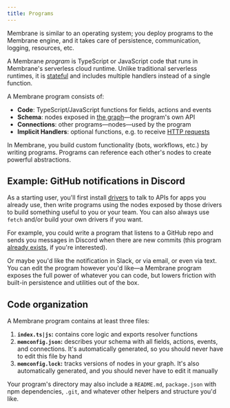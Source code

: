 ```yaml
---
title: Programs
---
```


Membrane is similar to an operating system; you deploy programs to the Membrane engine, and it takes care of persistence, communication, logging, resources, etc.

A Membrane _program_ is TypeScript or JavaScript code that runs in Membrane's serverless cloud runtime. Unlike traditional serverless runtimes, it is [stateful](/features/state/) and includes multiple handlers instead of a single function.

A Membrane program consists of:

- **Code**: TypeScript/JavaScript functions for fields, actions and events
- **Schema**: nodes exposed in [the graph](/concepts/the-graph)—the program's own API
- **Connections**: other programs—nodes—used by the program
- **Implicit Handlers**: optional functions, e.g. to receive [HTTP requests](/features/endpoints)

In Membrane, you build custom functionality (bots, workflows, etc.) by writing programs. Programs can reference each other's nodes to create powerful abstractions.

## Example: GitHub notifications in Discord

As a starting user, you'll first install [drivers](/concepts/drivers) to talk to APIs for apps you already use, then write programs using the nodes exposed by those drivers to build something useful to you or your team. You can also always use `fetch` and/or build your own drivers if you want.

For example, you could write a program that listens to a GitHub repo and sends you messages in Discord when there are new commits (this program [already exists](https://github.com/membrane-io/example-github-discord-tracker/tree/901e198ae309294024d6a0eee4fd37b67b865b1a), if you're interested).

Or maybe you'd like the notification in Slack, or via email, or even via text. You can edit the program however you'd like—a Membrane program exposes the full power of whatever you can code, but lowers friction with built-in persistence and utilities out of the box.

## Code organization

A Membrane program contains at least three files:

1. **`index.ts|js`:** contains core logic and exports resolver functions
2. **`memconfig.json`:** describes your schema with all fields, actions, events, and connections. It's automatically generated, so you should never have to edit this file by hand
3. **`memconfig.lock`:** tracks versions of nodes in your graph. It's also automatically generated, and you should never have to edit it manually

Your program's directory may also include a `README.md`, `package.json` with npm dependencies, `.git`, and whatever other helpers and structure you'd like.
